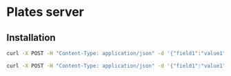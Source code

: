 # Plates server


## Installation

```bash
curl -X POST -H "Content-Type: application/json" -d '{"field1":"value1", "field2":"value2"}' https://a53b-2800-cd0-7e01-a400-943d-8b17-e8e8-a19f.ngrok-free.app/webhook

```



```bash
curl -X POST -H "Content-Type: application/json" -d '{"field1":"value1", "field2":"value2"}' http://127.0.0.1:8080/webhook

```
